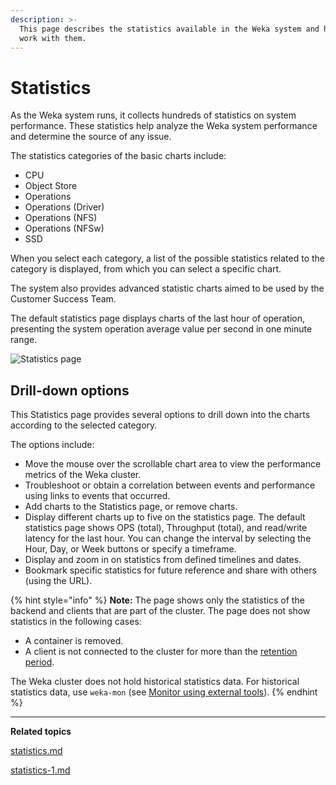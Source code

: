 ```yaml
---
description: >-
  This page describes the statistics available in the Weka system and how to
  work with them.
---
```


# Statistics

As the Weka system runs, it collects hundreds of statistics on system performance. These statistics help analyze the Weka system performance and determine the source of any issue.

The statistics categories of the basic charts include:

* CPU
* Object Store
* Operations
* Operations (Driver)
* Operations (NFS)
* Operations (NFSw)
* SSD

When you select each category, a list of the possible statistics related to the category is displayed, from which you can select a specific chart.

The system also provides advanced statistic charts aimed to be used by the Customer Success Team.

The default statistics page displays charts of the last hour of operation, presenting the system operation average value per second in one minute range.

![Statistics page](../../.gitbook/assets/wmng\_statistics\_overview.gif)

## **Drill-down options**

This Statistics page provides several options to drill down into the charts according to the selected category.

The options include:

* Move the mouse over the scrollable chart area to view the performance metrics of the Weka cluster.
* Troubleshoot or obtain a correlation between events and performance using links to events that occurred.
* Add charts to the Statistics page, or remove charts.
* Display different charts up to five on the statistics page. The default statistics page shows OPS (total), Throughput (total), and read/write latency for the last hour. You can change the interval by selecting the Hour, Day, or Week buttons or specify a timeframe.
* Display and zoom in on statistics from defined timelines and dates.
* Bookmark specific statistics for future reference and share with others (using the URL).

{% hint style="info" %}
**Note:** The page shows only the statistics of the backend and clients that are part of the cluster. The page does not show statistics in the following cases:

* A container is removed.
* A client is not connected to the cluster for more than the [retention period](statistics-1.md#set-statistics-retention).

The Weka cluster does not hold historical statistics data. For historical statistics data, use `weka-mon` (see [Monitor using external tools](../../appendix/external-monitoring.md)).
{% endhint %}

****

**Related topics**

[statistics.md](statistics.md "mention")

[statistics-1.md](statistics-1.md "mention")
